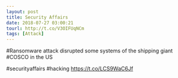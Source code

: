 ```yaml
---
layout: post
title: Security Affairs
date: 2018-07-27 03:00:21
tourl: http://t.co/V3OIFUqNCm
tags: [Attack]
---
```

#Ransomware attack disrupted some systems of the shipping giant #COSCO in the US

#securityaffairs #hacking https://t.co/LCS9WaC6Jf